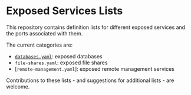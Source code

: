 # Exposed Services Lists

This repository contains definition lists for different exposed services and the ports associated with them.

The current categories are:

 * [`databases.yaml`](./databases.yaml): exposed databases
 * `file-shares.yaml`: exposed file shares
 * [`remote-management.yaml`]: exposed remote management services

Contributions to these lists - and suggestions for additional lists - are welcome.
